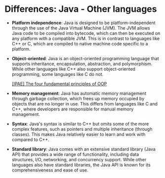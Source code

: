 # Differences: Java - Other languages

- **Platform independence**: Java is designed to be platform-independent through the use of the Java Virtual Machine (JVM). The JVM allows Java code to be compiled into bytecode, which can then be executed on any platform with a compatible JVM.
This is in contrast to languages like C++ or C, which are compiled to native machine code specific to a platform.
- **Object-oriented**: Java is an object-oriented programming language that supports inheritance, encapsulation, abstraction, and polymorphism.
While other languages like C++ also support object-oriented programming, some languages like C do not.
    
    [[IPAE] The four fundamental principles of OOP](%5BIPAE%5D%20The%20four%20fundamental%20principles%20of%20OOP%2049483a4cdf234d8ca907817aefd99b6c.md)
    
- **Memory management**: Java has automatic memory management through garbage collection, which frees up memory occupied by objects that are no longer in use. This differs from languages like C and C++, where developers are responsible for manual memory management.
- **Syntax**: Java's syntax is similar to C++ but omits some of the more complex features, such as pointers and multiple inheritance (through classes). This makes Java relatively easier to learn and work with compared to C++.
- **Standard library**: Java comes with an extensive standard library (Java API) that provides a wide range of functionality, including data structures, I/O, networking, and concurrency support. While other languages also have standard libraries, the Java API is known for its comprehensiveness and ease of use.